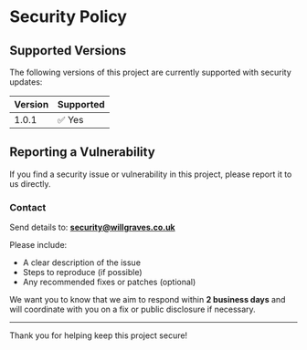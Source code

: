 # Security Policy

## Supported Versions

The following versions of this project are currently supported with security updates:

| Version | Supported          |
| ------- | ------------------ |
| 1.0.1   | ✅ Yes             |

## Reporting a Vulnerability

If you find a security issue or vulnerability in this project, please report it to us directly.

### Contact

Send details to: **security@willgraves.co.uk**  

Please include:

- A clear description of the issue
- Steps to reproduce (if possible)
- Any recommended fixes or patches (optional)

We want you to know that we aim to respond within **2 business days** and will coordinate with you on a fix or public disclosure if necessary.

---

Thank you for helping keep this project secure!
